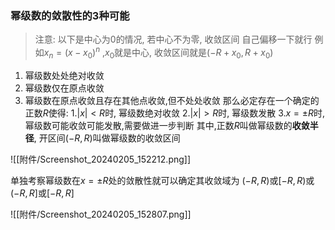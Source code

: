 

### 幂级数的敛散性的3种可能
> 注意: 以下是中心为$0$的情况, 若中心不为零, 收敛区间 自己偏移一下就行
> 	例如$x_n=(x-x_{0})^{n}$ ,$x_{0}$就是中心, 收敛区间就是$(-R+x_{0},R+x_{0})$
1. 幂级数处处绝对收敛
2. 幂级数仅在原点收敛
3. 幂级数在原点收敛且存在其他点收敛,但不处处收敛
	   那么必定存在一个确定的正数$R$使得: 
	    1.$|x|<R$时, 幂级数绝对收敛
	    2.$|x|>R$时, 幂级数发散
	    3.$x=\pm R$时, 幂级数可能收敛可能发散,需要做进一步判断
	    其中,正数$R$叫做幂级数的**收敛半径**, 开区间$(-R,R)$叫做幂级数的收敛区间

![[附件/Screenshot_20240205_152212.png]]

单独考察幂级数在$x=\pm R$处的敛散性就可以确定其收敛域为 $(-R,R)$或$[-R,R)$或$(-R,R]$或$[-R,R]$

![[附件/Screenshot_20240205_152807.png]]
